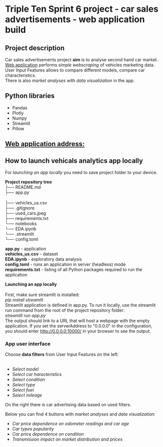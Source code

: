 # Triple Ten Sprint 6 project - car sales advertisements - web application build

## Project description

Car sales advertisements project **aim** is to analyse second hand car market.<br />
[Web application](https://github.com/ravtsen/Project_sprint_6/blob/main/app.py) performs *simple webscraping* of vehicles marketing data.
User Input Features allows to compare different models, compare car characteristics.    
There is also *market analyses* with *data visualization* in the app.

## Python libraries 

* Pandas<br />
* Plotly<br /> 
* Numpy<br />
* Streamlit<br />
* Pillow<br />

## [Web application address:](https://vehicles-analytics.onrender.com/)

## How to launch vehicals analytics app locally
For *launching an app locally* you need to save project folder to your device.

**Project repository tree**
<br />
├── README.md<br />
├── app.py<br />            
├── vehicles_us.csv<br />
├── .gitignore<br />
├── used_cars.jpeg<br />
├── requirements.txt<br />
└── notebooks<br />
    └── EDA.ipynb<br />
└── .streamlit<br />
    └── config.toml<br />

**app.py** - application<br />
**vehicles_us.csv** - dataset<br />
**EDA.ipynb** - exploratory data analysis<br />
**config.toml** - runs an application in server (headless) mode<br />
**requirements.txt** - listing of all Python packages required to run the application<br />

**Launching an app locally**<br />
<br />
First, make sure streamlit is installed:<br />
*pip install streamlit*<br />
Streamlit application is defined in app.py. To run it locally, use the streamlit run command from the root of the project repository folder:<br />
*streamlit run app.py*<br />
The output should link to a URL that will host a webpage with the empty application. If you set the serverAddress to "0.0.0.0" in the configuration, you should enter http://0.0.0.0:10000/ in your browser to see the output.

### App user interface

Choose **data filters** from User Input Features on the left:<br />
<br />
* *Select model*<br />
* *Select car haracteristics*<br />
* *Select condition*<br />
* *Select type*<br />
* *Select fuel*<br />
* *Select mileage*<br />

On the right there is car advertising data based on used filters.

Below you can find 4 buttons with *market analyses* and *data visualization*:<br />
* *Car price dependence on odometer readings and car age*<br />
* *Car types popularity*<br />
* *Car price dependence on condition*<br />
* *Transmission impact on market distribution and prices*<br />
